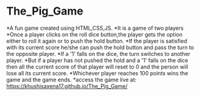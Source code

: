 # The_Pig_Game
*A fun game created using HTML,CSS,JS.
*It is a game of two players
*Once a player clicks on the roll dice button,the player gets the option either to roll it again or to push the hold button.
*If the player is satisfied with its current score he/she can push the hold button and pass the turn to the opposite player.
*If a '1' falls on the dice, the turn switches to another player.
*But if a player has not pushed the hold and a '1' falls on the dice then all the current score of that player will reset to 0 and the person will lose all its current score.
*Whichever player reaches 100 points wins the game and the game ends.
*access the game live at: https://khushisaxena17.github.io/The_Pig_Game/
